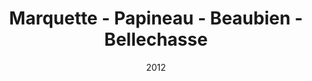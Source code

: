 ---
date: '2012'
title: 'Marquette - Papineau - Beaubien - Bellechasse'
type: ruelle_verte
district: 'Rosemont'
position: { lng: -73.59527768524576, lat: 45.54221402994412 }
---